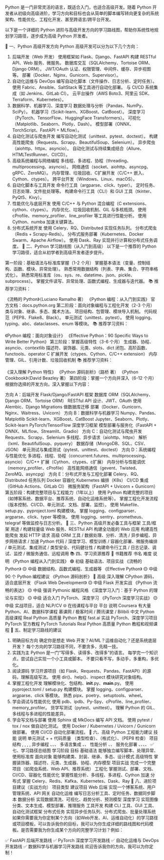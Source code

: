 Python 是一门非常灵活的语言，既适合入门，也适合高级开发。随着 Python 开发者从初级向高级进阶，学习方向和目标也会从简单的脚本编写转向更复杂的系统架构、性能优化、工程化开发、甚至跨语言/跨平台开发。

以下是一个详细的 Python 进阶与高级开发方向的学习路线图，帮助你系统性地规划学习路径，逐步成为高级 Python 开发者。

🎯 一、Python 高级开发方向
Python 高级开发可以分为以下几个方向：

1. 后端开发（Web 开发）
使用框架如 Flask、Django、FastAPI 构建 RESTful API、Web 服务、微服务。
数据库交互（SQLAlchemy、Tortoise ORM、Django ORM）。
JWT/OAuth 认证、权限管理、中间件、缓存、异步视图等。
部署（Docker、Nginx、Gunicorn、Supervisor）。
2. 自动化运维与 DevOps
编写自动化脚本（文件操作、日志分析、定时任务）。
使用 Fabric、Ansible、SaltStack 等工具进行自动化部署。
与 CI/CD 系统集成（如 Jenkins、GitLab CI）。
云平台操作（AWS Boto3、阿里云 SDK、Terraform、Kubernetes）。
3. 数据科学、机器学习、深度学习
数据处理与分析（Pandas、NumPy、SciPy）。
机器学习（Scikit-learn、XGBoost、CatBoost）。
深度学习（PyTorch、TensorFlow、HuggingFace Transformers）。
可视化（Matplotlib、Seaborn、Plotly、Dash）。
模型部署（ONNX、TorchScript、FastAPI + MLflow）。
4. 自动化测试与爬虫开发
编写自动化测试（unittest、pytest、doctest）。
构建高性能爬虫（Requests、Scrapy、BeautifulSoup、Selenium）。
异步爬虫（aiohttp、httpx、asyncio）。
自动化测试与持续集成结合（Allure、HTMLTestRunner、CI/CD）。
5. 高级系统编程与网络编程
多线程、多进程、协程（threading、multiprocessing、asyncio）。
网络通信（socket、aiohttp、asyncpg、gRPC、ZeroMQ）。
内存管理、垃圾回收、C扩展开发（C/C++ 嵌入、Cython、ctypes）。
跨平台开发（Windows、Linux、macOS）。
6. 自动化脚本与工具开发
命令行工具（argparse、click、typer）。
定时任务、日志处理、文件批处理等。
构建命令行工具（CLI）和 GUI 工具（tkinter、PyQt5、Kivy）。
7. 性能优化与底层开发
使用 C/C++ 与 Python 混合编程（C extensions、cython、ctypes）。
内存优化、垃圾回收机制、GIL 与多核瓶颈。
使用 cProfile、memory_profiler、line_profiler 等工具进行性能分析。
使用 Cython、numba 加速关键算法。
8. 分布式系统开发
使用 Celery、RQ、Distributed 实现任务队列。
分布式爬虫（Redis + Scrapy-Redis）。
分布式服务部署（Kubernetes、Docker Swarm、Apache Airflow）。
使用 Dask、Ray 实现并行计算和分布式任务调度。
🧭 二、Python 学习路线图（从入门到高级）
以下是一个推荐的 Python 学习路径，适合从初学者到高级开发者逐步提升。

第一阶段：基础语法与标准库掌握（1-2 个月）
掌握基本语法（变量、控制结构、函数、模块、异常处理）。
熟悉常用数据结构（列表、字典、集合、字符串格式化）。
熟悉常用标准库（os、sys、re、datetime、json、pickle、subprocess）。
掌握文件读写、异常处理、函数式编程、生成器与迭代器。
📚 推荐学习资料：

《流畅的 Python》（Luciano Ramalho 著）
《Python 编程：从入门到实践》
官方文档：docs.python.org
第二阶段：面向对象编程与工程化开发（2-3 个月）
类与对象、继承、多态、魔术方法。
项目结构、包管理、模块导入机制。
代码规范（PEP8、Flake8、Black）。
单元测试（unittest、pytest）。
使用 logging、typing、abc、dataclasses、enum 等模块。
📚 推荐学习资料：

《Python 编程：面向对象设计》
《Effective Python：90 Specific Ways to Write Better Python》
第三阶段：掌握高级特性（3-6 个月）
生成器、协程、asyncio、contextlib
描述符、装饰器、元类、slots、dict
闭包、高阶函数、functools、operator
C 扩展开发（ctypes、Cython、C/C++ extension）
内存管理、GIL、引用计数、垃圾回收机制
📚 推荐学习资料：

《深入理解 Python 特性》
《Python 源码剖析》（路桥 著）
《Python Cookbook》（David Beazley 著）
第四阶段：掌握一个方向并深入（6-12 个月）
根据你选择的开发方向，深入掌握以下内容：

方向 A：后端开发
Flask/Django/FastAPI 框架
数据库 ORM（SQLAlchemy、Django ORM、Tortoise ORM）
RESTful API 设计、JWT、OAuth
使用 Alembic、Django Migrations 做数据库迁移
部署（Docker、Gunicorn、Nginx、Waitress、Uvicorn）
方向 B：数据科学与机器学习
Numpy、Pandas、Matplotlib
Scikit-learn、XGBoost、CatBoost
Jupyter、Seaborn、Plotly、Scikit-learn
PyTorch/TensorFlow 深度学习框架
模型部署与服务化（FastAPI + ONNX、MLflow、Streamlit、Gradio）
方向 C：自动化测试与爬虫开发
Requests、Scrapy、Selenium
多线程、异步请求（aiohttp、httpx）
解析（lxml、BeautifulSoup、pyquery）
数据存储（MongoDB、SQL、CSV、JSON）
单元测试与集成测试（pytest、unittest、doctest）
方向 D：系统编程与性能优化
多进程、线程、协程（concurrent.futures、multiprocessing、asyncio）
C/C++ 扩展（Cython、ctypes、c扩展）
内存分析与性能调优（memory_profiler、cProfile）
高性能网络通信（gevent、Twisted、ZeroMQ、asyncpg）
方向 E：分布式开发与工程化部署
Celery、RQ、Distributed 任务队列
Docker 容器化
Kubernetes 编排（K8s）
CI/CD 集成（GitHub Actions、GitLab CI）
微服务架构（FastAPI + Uvicorn + Gunicorn）
第五阶段：构建完整项目与工程能力（1年以上）
使用 Python 构建完整的项目（如博客系统、数据平台、推荐系统、自动化运维系统等）。
掌握工程化开发流程（版本控制、CI/CD、单元测试、文档、部署、监控）。
使用 Makefile、setup.py、pyproject.toml 构建模块。
掌握 logging、configparser、argparse、click、typer 等模块。
使用 logging、sentry、prometheus、telegraf 等做监控与日志分析。
🧰 三、Python 高级开发必备工具与框架
工具/框架	用途
/	构建轻量级 Web 服务、RESTful API
构建全功能的 Web 应用
构建高性能爬虫
发起 HTTP 请求
高级 ORM 工具
/	数据处理、分析、清洗
/	异步编程、异步网络请求
/	加速 Python 代码
/	深度学习、模型训练
/	容器化部署、微服务编排
/	单元测试、集成测试
/	类型安全、代码健壮性
/	构建命令行工具
/	日志记录、调试、监控
/	微服务通信、远程调用
📚 四、学习资源推荐
🧠 书籍推荐
书名	难度	说明
《Python 编程从入门到实践》	🟢 初级	基础语法、项目实战
《流畅的 Python》	🟡 中级	数据结构、函数式编程、生成器等
《Effective Python》	🟡 中级	90 个 Python 编程建议
《Python 源码剖析》	🔴 高级	深入理解 CPython 源码，适合底层开发
《Flask Web Development》	🟡 中级	Flask 开发实战
《Python 流畅的表达》	🟡 中级	强调 Pythonic 编程风格
《深度学习入门：基于 Python 的理论与实现》	🟡 中级	适合入门 PyTorch、深度学习
《PyTorch 深度学习实战》	🟡 中级	实战项目，适合 NLP/CV
🌐 在线课程与平台
平台	说明
Coursera	有大量 Python、AI、数据科学课程
慕课网 / 极客时间 / 腾讯课堂 / Bilibili	中文 Python 高级课程
Real Python	高质量 Python 教程
fast.ai	实战 PyTorch、深度学习项目
PyTorch 官方教程	PyTorch Tutorials
Real Python	高质量 Python 教程和视频课程
🧭 五、制定学习路线的建议
1. 明确目标方向
确定你是想走 Web 开发？AI/ML？运维自动化？还是系统底层开发？
每个方向的学习路径不同，不要贪多，先精一技。
2. 实践为主
Python 是一门“写得多、读得多、改得多”的语言。
每学完一个知识点，尝试自己实现一个小工具或脚本。
不要只看不写，多动手，多重构，多优化。
3. 阅读源码
学习开源项目（如 Flask、Requests、Pandas、FastAPI）的源码，理解高级写法。
使用 dir()、help()、inspect 模块研究对象结构。
4. 掌握工程化开发
理解模块化、包结构、__init__.py、__main__.py。
使用 pyproject.toml / setup.py 构建模块。
掌握 logging、configparser、argparse、click 等模块。
熟悉 pipx、poetry、setuptools、wheel。
5. 学会调试与性能优化
使用 pdb、ipdb、Py-Spy、cProfile、line_profiler、memory_profiler。
熧学写测试（pytest、unittest）。
理解 Python 的 GIL、多线程与多进程的性能差异。
6. 学会写文档与部署
使用 Sphinx 或 MkDocs 编写 API 文档。
使用 pytest / tox / nox 做自动化测试。
使用 Docker / Kubernetes / Uvicorn / Gunicorn 做部署。
使用 CI/CD 自动化部署流程。
📌 六、高级 Python 工程能力建议
技能	说明
单元测试	+ +
代码质量	（类型检查）、（格式化）、（PEP8 检查）
项目结构	, , , ,
异步编程	、、、
多语言集成	、、
性能分析	、、
服务化部署	、、、、
✅ 七、学习路径总结图
学习阶段	目标
基础语法	能够独立编写脚本、处理异常、使用标准库
面向对象	能够构建类、封装、继承、多态、设计模式
高级特性	掌握装饰器、描述符、元类、生成器、协程、内存模型
项目实战	完成一个完整项目（如爬虫系统、Web API、推荐系统）
工程化	掌握测试、部署、文档、CI/CD、容器化
性能优化	掌握性能分析、多线程、多进程、Cython 加速
分布式	掌握 Celery、Redis、Kafka、Kubernetes、Dask、Ray
🧩 八、进阶项目建议（实战方向）
项目类型	建议项目
Web 后端	实现一个博客系统、用户管理系统、API 网关
自动化运维	编写日志分析工具、定时任务、数据同步脚本
数据分析	实现数据清洗、可视化、趋势分析、预测模型
深度学习	实现图像分类、文本生成、模型部署、推理服务
工具开发	构建 CLI 工具、GUI 工具、自动化测试框架
分布式任务	实现异步任务队列、分布式爬虫、批量处理系统
如果你需要我为你定制某个方向（如Web开发、AI、运维自动化）的学习路径或项目模板，可以告诉我你的目标，我可以为你生成详细的路线图和代码模板。是否需要我为你生成某个方向的完整学习计划？例如：

✅ FastAPI 后端开发路线
✅ PyTorch 深度学习开发路线
✅ 自动化运维与 DevOps 开发路线
✅ 数据科学与机器学习开发路线
欢迎告诉我你的方向，我可以为你定制！